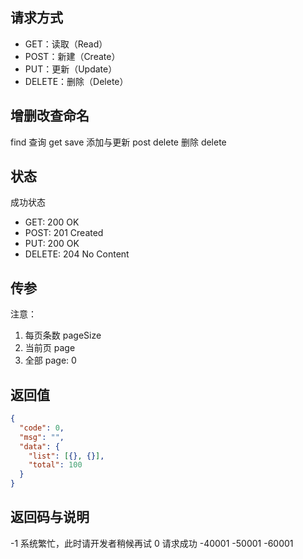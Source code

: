 
## 请求方式

- GET：读取（Read）
- POST：新建（Create）
- PUT：更新（Update）
- DELETE：删除（Delete）


## 增删改查命名

find 查询 get
save 添加与更新 post
delete 删除 delete

## 状态

成功状态

- GET: 200 OK
- POST: 201 Created
- PUT: 200 OK
- DELETE: 204 No Content

## 传参

注意：
1. 每页条数 pageSize
2. 当前页 page
3. 全部 page: 0

## 返回值

```json
{
  "code": 0,
  "msg": "",
  "data": {
    "list": [{}, {}],
    "total": 100
  }
}
```

## 返回码与说明

-1 系统繁忙，此时请开发者稍候再试
0 请求成功
-40001
-50001
-60001
